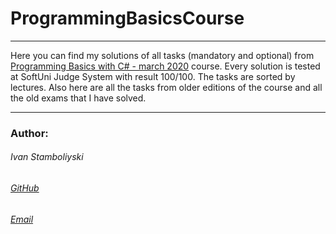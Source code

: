 
# ProgrammingBasicsCourse

------------

Here you can find my solutions of all tasks (mandatory and optional) from [Programming Basics with C# - march 2020](https://softuni.bg/trainings/2808/programming-basics-with-c-sharp-march-2020) course. Every solution is tested at SoftUni Judge System with result 100/100. The tasks are sorted by lectures. Also here are all the tasks from older editions of the course and all the old exams that I have solved.

------------

### Author:
###### Ivan Stamboliyski

###### [GitHub](https://github.com/ivanstamboliyski)
###### [Email](https://github.com/ivanstamboliyski)
